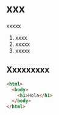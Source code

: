 # xxx

xxxxx

1. xxxx
2. xxxxx
3. xxxxx

## Xxxxxxxxx


```html
<html>
  <body>
    <h1>Hola</h1>
  </body>
</html>
```
